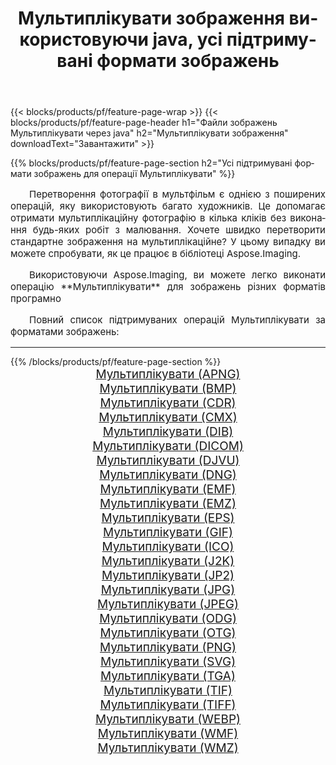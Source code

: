 ﻿---
title: Мультиплiкувати зображення використовуючи java, усі підтримувані формати зображень 
weight: 3920
url: /uk/java/cartoonify 
lang: uk
langdirlevel: 2
locales: zh-hans,ja,it,ru,de,es,fr,nl,id,lt,pl,pt,vi,tr,ko,zh-hant,ar,hi,th,sv,cs,uk,he
description: Використовуючи Aspose.Imaging, ви можете легко Мультиплiкувати зображення використовуючи  java
---

{{< blocks/products/pf/feature-page-wrap >}}
{{< blocks/products/pf/feature-page-header h1="Файли зображень Мультиплiкувати через java" h2="Мультиплiкувати зображення" downloadText="Завантажити" >}}


{{% blocks/products/pf/feature-page-section  h2="Усі підтримувані формати зображень для операції Мультиплiкувати" %}}
<p align="justify" style="text-indent:2em;font-size:15px;">
Перетворення фотографії в мультфільм є однією з поширених операцій, яку використовують багато художників. Це допомагає отримати мультиплікаційну фотографію в кілька кліків без виконання будь-яких робіт з малювання. Хочете швидко перетворити стандартне зображення на мультиплікаційне? У цьому випадку ви можете спробувати, як це працює в бібліотеці Aspose.Imaging.
</p>
<p align="justify" style="text-indent:2em;font-size:15px;">
Використовуючи Aspose.Imaging, ви можете легко виконати операцiю **Мультиплiкувати** для  зображень різних форматів програмно
</p>
<p align="justify" style="text-indent:2em;font-size:15px;">
Повний список підтримуваних операцій Мультиплiкувати за форматами зображень:
</p>
<hr/>
{{% /blocks/products/pf/feature-page-section %}}
<div class="container-fluid productfamilypage bg-gray">
    <div class="convertypes bg-gray agp-content section">
        <div class="container">
		<div class="row other-converters" style="gap: 10px;font-size: 19px;text-align:center;">
		    <div class='col-md-2 other-converter remove-lp remove-rp'><a href="/imaging/uk/java/cartoonify/apng" style="padding:15px;">Мультиплiкувати (APNG)</a></div><div class='col-md-2 other-converter remove-lp remove-rp'><a href="/imaging/uk/java/cartoonify/bmp" style="padding:15px;">Мультиплiкувати (BMP)</a></div><div class='col-md-2 other-converter remove-lp remove-rp'><a href="/imaging/uk/java/cartoonify/cdr" style="padding:15px;">Мультиплiкувати (CDR)</a></div><div class='col-md-2 other-converter remove-lp remove-rp'><a href="/imaging/uk/java/cartoonify/cmx" style="padding:15px;">Мультиплiкувати (CMX)</a></div><div class='col-md-2 other-converter remove-lp remove-rp'><a href="/imaging/uk/java/cartoonify/dib" style="padding:15px;">Мультиплiкувати (DIB)</a></div><div class='col-md-2 other-converter remove-lp remove-rp'><a href="/imaging/uk/java/cartoonify/dicom" style="padding:15px;">Мультиплiкувати (DICOM)</a></div><div class='col-md-2 other-converter remove-lp remove-rp'><a href="/imaging/uk/java/cartoonify/djvu" style="padding:15px;">Мультиплiкувати (DJVU)</a></div><div class='col-md-2 other-converter remove-lp remove-rp'><a href="/imaging/uk/java/cartoonify/dng" style="padding:15px;">Мультиплiкувати (DNG)</a></div><div class='col-md-2 other-converter remove-lp remove-rp'><a href="/imaging/uk/java/cartoonify/emf" style="padding:15px;">Мультиплiкувати (EMF)</a></div><div class='col-md-2 other-converter remove-lp remove-rp'><a href="/imaging/uk/java/cartoonify/emz" style="padding:15px;">Мультиплiкувати (EMZ)</a></div><div class='col-md-2 other-converter remove-lp remove-rp'><a href="/imaging/uk/java/cartoonify/eps" style="padding:15px;">Мультиплiкувати (EPS)</a></div><div class='col-md-2 other-converter remove-lp remove-rp'><a href="/imaging/uk/java/cartoonify/gif" style="padding:15px;">Мультиплiкувати (GIF)</a></div><div class='col-md-2 other-converter remove-lp remove-rp'><a href="/imaging/uk/java/cartoonify/ico" style="padding:15px;">Мультиплiкувати (ICO)</a></div><div class='col-md-2 other-converter remove-lp remove-rp'><a href="/imaging/uk/java/cartoonify/j2k" style="padding:15px;">Мультиплiкувати (J2K)</a></div><div class='col-md-2 other-converter remove-lp remove-rp'><a href="/imaging/uk/java/cartoonify/jp2" style="padding:15px;">Мультиплiкувати (JP2)</a></div><div class='col-md-2 other-converter remove-lp remove-rp'><a href="/imaging/uk/java/cartoonify/jpg" style="padding:15px;">Мультиплiкувати (JPG)</a></div><div class='col-md-2 other-converter remove-lp remove-rp'><a href="/imaging/uk/java/cartoonify/jpeg" style="padding:15px;">Мультиплiкувати (JPEG)</a></div><div class='col-md-2 other-converter remove-lp remove-rp'><a href="/imaging/uk/java/cartoonify/odg" style="padding:15px;">Мультиплiкувати (ODG)</a></div><div class='col-md-2 other-converter remove-lp remove-rp'><a href="/imaging/uk/java/cartoonify/otg" style="padding:15px;">Мультиплiкувати (OTG)</a></div><div class='col-md-2 other-converter remove-lp remove-rp'><a href="/imaging/uk/java/cartoonify/png" style="padding:15px;">Мультиплiкувати (PNG)</a></div><div class='col-md-2 other-converter remove-lp remove-rp'><a href="/imaging/uk/java/cartoonify/svg" style="padding:15px;">Мультиплiкувати (SVG)</a></div><div class='col-md-2 other-converter remove-lp remove-rp'><a href="/imaging/uk/java/cartoonify/tga" style="padding:15px;">Мультиплiкувати (TGA)</a></div><div class='col-md-2 other-converter remove-lp remove-rp'><a href="/imaging/uk/java/cartoonify/tif" style="padding:15px;">Мультиплiкувати (TIF)</a></div><div class='col-md-2 other-converter remove-lp remove-rp'><a href="/imaging/uk/java/cartoonify/tiff" style="padding:15px;">Мультиплiкувати (TIFF)</a></div><div class='col-md-2 other-converter remove-lp remove-rp'><a href="/imaging/uk/java/cartoonify/webp" style="padding:15px;">Мультиплiкувати (WEBP)</a></div><div class='col-md-2 other-converter remove-lp remove-rp'><a href="/imaging/uk/java/cartoonify/wmf" style="padding:15px;">Мультиплiкувати (WMF)</a></div><div class='col-md-2 other-converter remove-lp remove-rp'><a href="/imaging/uk/java/cartoonify/wmz" style="padding:15px;">Мультиплiкувати (WMZ)</a></div>
                </div>
        </div>
    </div>
</div>
<br/>
